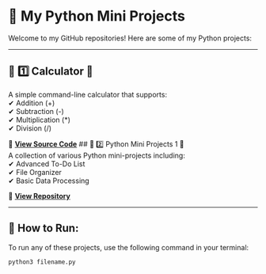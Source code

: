# 🚀 My Python Mini Projects

Welcome to my GitHub repositories! Here are some of my Python projects:

---

## 📌 1️⃣ Calculator 🧮  
A simple command-line calculator that supports:  
✔ Addition (+)  
✔ Subtraction (-)  
✔ Multiplication (*)  
✔ Division (/)  

🔗 **[View Source Code](https://github.com/manivela25/python-mini-projects/blob/main/calculator.py)**  ## 📌 2️⃣ Python Mini Projects 1 📝  
A collection of various Python mini-projects including:  
✔ Advanced To-Do List  
✔ File Organizer  
✔ Basic Data Processing  

🔗 **[View Repository](https://github.com/manivela25/python-mini-projects1)**  

---

## 📌 How to Run:
To run any of these projects, use the following command in your terminal:  
```sh
python3 filename.py
